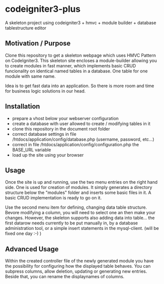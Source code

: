 # codeigniter3-plus
A skeleton project using codeigniter3 + hmvc + module builder + database tablestructure editor
## Motivation / Purpose
Clone this repository to get a skeleton webpage which uses HMVC Pattern on CodeIgniter3.
This skeleton site encloses a module-builder allowing you to create modules in fast manner, which implements basic CRUD 
funcionality on identical named tables in a database. One table for one module with same name.

Idea is to get fast data into an application. So there is more room and time for business logic solutions in our head.

## Installation

* prepare a vhost below your webserver configuration
* create a database with user allowed to create / modifying tables in it
* clone this repository in the document root folder
* correct database settings in file /htdocs/application/config/database.php  (username, password, etc...)
* correct in file /htdocs/application/config/configuration.php the BASE_URL variable
* load up the site using your browser

## Usage

Once the site is up and running, use the two menu entries on the right hand side.
One is used for creation of modules. It simply generates a directory structure below the "modules" folder and inserts some basic
files in it. A basic CRUD implementation is ready to go on it.

Use the second menu item for defining, changing data table structure. Bevore modifying a column, you will need to select one an
then make your changes. However, the skeleton supports also adding data into table... the first datarow needs currently to be put manually in, by a 
database administration tool, or a simple insert statements in the mysql-client. (will be fixed one day :-)    )

## Advanced Usage

Within the created controller file of the newly generated module you have the possibility for configuring how the
displayed table behaves. You can subpress columns, allow deletion, updating or generating new entries.
Beside that, you can rename the displaynames of columns. 



